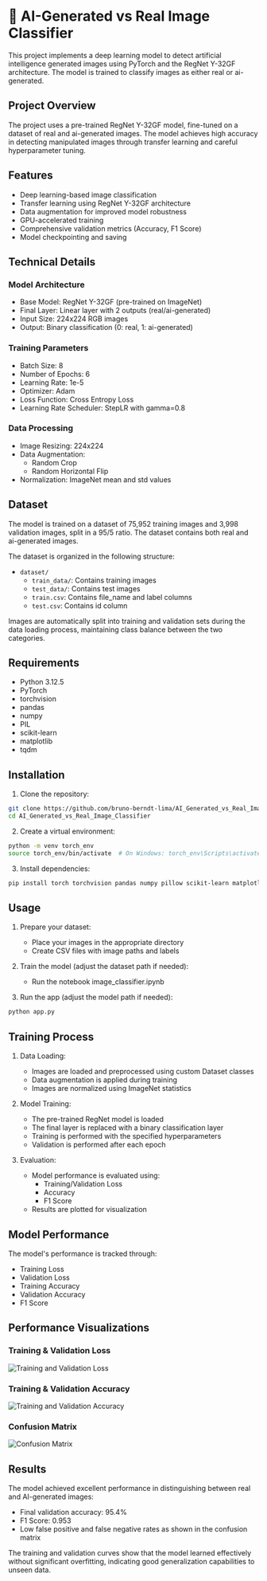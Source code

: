 # 🧠 AI-Generated vs Real Image Classifier

This project implements a deep learning model to detect artificial intelligence generated images using PyTorch and the RegNet Y-32GF architecture. The model is trained to classify images as either real or ai-generated.

## Project Overview

The project uses a pre-trained RegNet Y-32GF model, fine-tuned on a dataset of real and ai-generated images. The model achieves high accuracy in detecting manipulated images through transfer learning and careful hyperparameter tuning.

## Features

- Deep learning-based image classification
- Transfer learning using RegNet Y-32GF architecture
- Data augmentation for improved model robustness
- GPU-accelerated training
- Comprehensive validation metrics (Accuracy, F1 Score)
- Model checkpointing and saving

## Technical Details

### Model Architecture
- Base Model: RegNet Y-32GF (pre-trained on ImageNet)
- Final Layer: Linear layer with 2 outputs (real/ai-generated)
- Input Size: 224x224 RGB images
- Output: Binary classification (0: real, 1: ai-generated)

### Training Parameters
- Batch Size: 8
- Number of Epochs: 6
- Learning Rate: 1e-5
- Optimizer: Adam
- Loss Function: Cross Entropy Loss
- Learning Rate Scheduler: StepLR with gamma=0.8

### Data Processing
- Image Resizing: 224x224
- Data Augmentation:
  - Random Crop
  - Random Horizontal Flip
- Normalization: ImageNet mean and std values

## Dataset

The model is trained on a dataset of 75,952 training images and 3,998 validation images, split in a 95/5 ratio. The dataset contains both real and ai-generated images.

The dataset is organized in the following structure:
- `dataset/`
  - `train_data/`: Contains training images
  - `test_data/`: Contains test images
  - `train.csv`: Contains file_name and label columns
  - `test.csv`: Contains id column

Images are automatically split into training and validation sets during the data loading process, maintaining class balance between the two categories.

## Requirements

- Python 3.12.5
- PyTorch
- torchvision
- pandas
- numpy
- PIL
- scikit-learn
- matplotlib
- tqdm

## Installation

1. Clone the repository:
```bash
git clone https://github.com/bruno-berndt-lima/AI_Generated_vs_Real_Image_Classifier.git
cd AI_Generated_vs_Real_Image_Classifier
```

2. Create a virtual environment:
```bash
python -m venv torch_env
source torch_env/bin/activate  # On Windows: torch_env\Scripts\activate
```

3. Install dependencies:
```bash
pip install torch torchvision pandas numpy pillow scikit-learn matplotlib tqdm seaborn
```

## Usage

1. Prepare your dataset:
   - Place your images in the appropriate directory
   - Create CSV files with image paths and labels

2. Train the model (adjust the dataset path if needed):
   - Run the notebook image_classifier.ipynb

3. Run the app (adjust the model path if needed):
```python
python app.py
```

## Training Process

1. Data Loading:
   - Images are loaded and preprocessed using custom Dataset classes
   - Data augmentation is applied during training
   - Images are normalized using ImageNet statistics

2. Model Training:
   - The pre-trained RegNet model is loaded
   - The final layer is replaced with a binary classification layer
   - Training is performed with the specified hyperparameters
   - Validation is performed after each epoch

3. Evaluation:
   - Model performance is evaluated using:
     - Training/Validation Loss
     - Accuracy
     - F1 Score
   - Results are plotted for visualization

## Model Performance

The model's performance is tracked through:
- Training Loss
- Validation Loss
- Training Accuracy
- Validation Accuracy
- F1 Score

## Performance Visualizations

### Training & Validation Loss
![Training and Validation Loss](static/training&validation_loss.png)

### Training & Validation Accuracy
![Training and Validation Accuracy](static/training&validation_accuracy.png)

### Confusion Matrix
![Confusion Matrix](static/confusion_matrix.png)

## Results

The model achieved excellent performance in distinguishing between real and AI-generated images:
- Final validation accuracy: 95.4%
- F1 Score: 0.953
- Low false positive and false negative rates as shown in the confusion matrix

The training and validation curves show that the model learned effectively without significant overfitting, indicating good generalization capabilities to unseen data.



